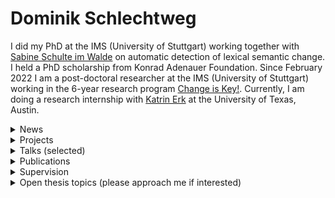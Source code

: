 # Dominik Schlechtweg

I did my PhD at the IMS (University of Stuttgart) working together with [Sabine Schulte im Walde](https://www.ims.uni-stuttgart.de/en/institute/team/Schulte-im-Walde-00001/) on automatic detection of lexical semantic change. I held a PhD scholarship from Konrad Adenauer Foundation. Since February 2022 I am a post-doctoral researcher at the IMS (University of Stuttgart) working in the 6-year research program [Change is Key!](https://www.ims.uni-stuttgart.de/en/institute/news/news/6-year-research-project-Change-is-key-accepted/). Currently, I am doing a research internship with [Katrin Erk](https://www.katrinerk.com/) at the University of Texas, Austin.

<details>
<summary>News</summary>

- November 27, 2021: We will organize a shared task on semantic change detection in Spanish at next year's LChange workshop (ACL). More information to come.  
- October 28, 2021: Our application for the 6-year research program **Change is Key!** was accepted!  
    [[link]](https://www.ims.uni-stuttgart.de/en/institute/news/news/6-year-research-project-Change-is-key-accepted/)
- May 20, 2021: We finally published *DWUG: A large Resource of Diachronic Word Usage Graphs in Four Languages*.  
 [[pdf]](https://arxiv.org/abs/2104.08540)    [[link]](https://www.ims.uni-stuttgart.de/data/wugs)

</details>
<details>
<summary>Projects</summary>

- **Word Usage Graphs**  
    [[link]](https://www.ims.uni-stuttgart.de/data/wugs)
- 6-year research program **Change is Key!**  
    [[link]](https://www.ims.uni-stuttgart.de/en/institute/news/news/6-year-research-project-Change-is-key-accepted/)
- **International online workshop on automatic detection of semantic change**  
  [[slides]](https://www.ims.uni-stuttgart.de/en/institute/news/event/Online-Workshop-on-Automatic-Detection-of-Semantic-Change/)   [[link]](https://www.ims.uni-stuttgart.de/en/institute/news/event/Online-Workshop-on-Automatic-Detection-of-Semantic-Change/)
- **SemEval-2020 Task 1: Unsupervised Lexical Semantic Change Detection**  
 [[pdf]](https://www.aclweb.org/anthology/2020.semeval-1.1/)  [[slides]](publications/201027-semeval-slides.pdf)   
- **Workshop on Empirical Studies of Word Sense Divergences across Language Varieties**  
    [[link]](https://www.ims.uni-stuttgart.de/events/dgfs-20-ws/)

</details>
<details>
<summary>Talks (selected)</summary>

- **Human and Computational Measurement of Lexical Semantic Change**.  
Keynote Talk at 3rd Workshop on Computational Detection of Language Change 2022 @ ACL, Dublin, May 26th, 2022.  
 [[slides]](publications/220324-thesis-slides.pdf)   [[link]](https://languagechange.org/events/2022-acl-lchange/)
- **Human and Computational Measurement of Lexical Semantic Change**.  
PhD Defense Talk at IMS, University of Stuttgart, March 24th, 2022.  
 [[slides]](publications/220324-thesis-slides.pdf)   
- **DURel Annotation Tool**.  
Talk at StuTS 69 + TaCoS 2021 (Online), May 9th, 2021.  
 [[slides]](publications/210503-durel-slides.pdf)  [[poster]](publications/210516-poster-durel-tool.pdf)  [[blog]](https://blog.junge-sprachwissenschaft.de/2021/08/01/Schlechtweg-DURel-Annotation-Tool.html) [[link]](https://talks.stuts.de/en/stuts69/public/events/512)
- **State-of-the-art models in lexical semantic change detection**.  
Invited Talk at SFB-TRR 161 (University of Konstanz), January 18th, 2021.  
 [[slides]](publications/210118-sota-lscd-slides.pdf)   [[link]](https://www.sfbtrr161.de/newsandpress/events_sfbtrr161/)
- **Sparse Usage Graphs as Model for Word Meaning in Context**.  
Keynote Talk at 2nd Workshop on Computational Detection of Language Change 2020, University of Gothenburg, November 25th, 2020.  
 [[slides]](publications/201125-wugs-slides.pdf)   [[link]](https://languagechange.org/events/2020-sltc-lcworkshop/)
- **Efficient Manual Word Sense Clustering on Historical Corpora**.  
Invited Talk at The Alan Turing Institute (London), November 11th, 2019.  
- **Second-order Co-occurrence Sensitivity of Skip-Gram with Negative Sampling**.  
Invited Talk at CIS, LMU Munich, July 24th, 2019.  
 [[slides]](publications/190723-slides-second-order.pdf)   [[link]](https://www.cis.uni-muenchen.de/~fraser/topics_nlp_2019_SS/)
- **A Wind of Change: Detecting and Evaluating Lexical Semantic Change across Times and Domains**.  
Invited Talk at University of Helsinki, February 10th, 2019.  
 [[slides]](publications/190626-slides-woc.pdf)   [[link]](https://www.helsinki.fi/en/helsinki-centre-for-digital-humanities/workshop-on-lexical-semantic-change)
- **Comparing Annotation Frameworks for Lexical Semantic Change**.  
Talk at 1st Workshop on Computational Detection of Language Change 2018, University of Gothenburg, November 7th, 2018.  
 [[slides]](https://spraakbanken.gu.se/sites/spraakbanken.gu.se/files/181107-compare-annot.pdf)   
- **Problems of DURel annotation measures for semantic change**.  
Talk at SemRel research group at IMS, University of Stuttgart, February 1st, 2018.  
 [[slides]](publications/180201-problems-slides.pdf)   

</details>
<details>
<summary>Publications</summary>

- **LSCDiscovery: A shared task on semantic change discovery and detection in Spanish**. 2022.  
Frank D. Zamora-Reina, Felipe Bravo-Marquez, Dominik Schlechtweg  
 Proceedings of the 3rd International Workshop on Computational Approaches to Historical Language Change  
 [[pdf]](https://aclanthology.org/2022.lchange-1.16/)  [[slides]](publications/220527-slides-lscdiscovery.pdf)     [[bib]](publications/bib/Zamora2022lscd.bib) 
- **DiaWUG: A Dataset for Diatopic Lexical Semantic Variation in Spanish**. 2022.  
Gioia Baldissin, Dominik Schlechtweg, Sabine Schulte im Walde  
 Proceedings of the 13th Language Resources and Evaluation Conference  
  [[slides]](publications/220607-diawug-slides.pdf)  [[poster]](publications/220615-diawug-poster.pdf)    [[bib]](publications/bib/Baldissin2022diawug.bib) 
- **Modeling Sense Structure in Word Usage Graphs with the Weighted Stochastic Block Model**. 2021.  
Dominik Schlechtweg, Enrique Castaneda, Jonas Kuhn, Sabine Schulte im Walde  
 Proceedings of *SEM 2021: The Tenth Joint Conference on Lexical and Computational Semantics, 241-251  
 [[pdf]](https://aclanthology.org/2021.starsem-1.23)  [[slides]](publications/210717-wsbm-slides.pdf)  [[poster]](publications/210717-wsbm-poster.pdf)  [[video]](https://www.youtube.com/watch?v=72guBe0gzCA)   [[bib]](publications/bib/Schlechtweg2021wsbm.bib) 
- **Lexical Semantic Change Discovery**. 2021.  
Sinan Kurtyigit, Maike Park, Dominik Schlechtweg, Jonas Kuhn, Sabine Schulte im Walde  
 Proceedings of the 59th Annual Meeting of the Association for Computational Linguistics and the 11th International Joint Conference on Natural Language Processing (Volume 1: Long Papers)  
 [[pdf]](https://aclanthology.org/2021.acl-long.543/)  [[slides]](publications/210707-discovery-slides.pdf)   [[video]](https://underline.io/lecture/25774-lexical-semantic-change-discovery)   [[bib]](publications/bib/Kurtyigit2021discovery.bib) 
- **More than just Frequency? Demasking Unsupervised Hypernymy Prediction Methods**. 2021.  
Thomas Bott, Dominik Schlechtweg, Sabine Schulte im Walde  
 Proceedings of the Joint Conference of the 59th Annual Meeting of the Association for Computational Linguistics and the 11th International Joint Conference on Natural Language Processing (Findings)  
 [[pdf]](https://aclanthology.org/2021.findings-acl.16/)      [[bib]](publications/bib/Bott2021frequency.bib) 
- **Regression Analysis of Lexical and Morpho-Syntactic Properties of Kiezdeutsch**. 2021.  
Diego Frassinelli, Gabriella Lapesa, Reem Alatrash, Dominik Schlechtweg, Sabine Schulte im Walde  
 Proceedings of the Eighth Workshop on NLP for Similar Languages, Varieties and Dialects, 21-27  
 [[pdf]](https://www.aclweb.org/anthology/2021.vardial-1.3)      [[bib]](publications/bib/frassinelli-etal-2021-regression.bib) 
- **DWUG: A large Resource of Diachronic Word Usage Graphs in Four Languages**. 2021.  
Dominik Schlechtweg, Nina Tahmasebi, Simon Hengchen, Haim Dubossarsky, Barbara McGillivray  
 Proceedings of the 2021 Conference on Empirical Methods in Natural Language Processing, 7079-7091  
 [[pdf]](https://aclanthology.org/2021.emnlp-main.567)  [[slides]](publications/211009-dwug-slides.pdf)  [[poster]](publications/211013-dwug-poster.pdf)  [[video]](https://underline.io/lecture/37260-dwug-a-large-resource-of-diachronic-word-usage-graphs-in-four-languages)  [[blog]](https://blog.junge-sprachwissenschaft.de/2021/08/01/Schlechtweg-DURel-Annotation-Tool.html)  [[bib]](publications/bib/Schlechtweg2021dwug.bib) 
- **Explaining and Improving BERT Performance on Lexical Semantic Change Detection**. 2021.  
Severin Laicher, Sinan Kurtyigit, Dominik Schlechtweg, Jonas Kuhn, Sabine Schulte im Walde  
 Proceedings of the 16th Conference of the European Chapter of the Association for Computational Linguistics: Student Research Workshop, 192-202  
 [[pdf]](https://aclanthology.org/2021.eacl-srw.25)   [[poster]](publications/210410-explaining-poster.pdf)    [[bib]](publications/bib/Laicher2021explaining.bib) 
- **Effects of Pre- and Post-Processing on type-based Embeddings in Lexical Semantic Change Detection**. 2021.  
Jens Kaiser, Sinan Kurtyigit, Serge Kotchourko, Dominik Schlechtweg  
 Proceedings of the 16th Conference of the European Chapter of the Association for Computational Linguistics: Main Volume, 125-137  
 [[pdf]](https://aclanthology.org/2021.eacl-main.10)   [[poster]](publications/210410-effects-poster.pdf)  [[video]](https://www.virtual2021.eacl.org/paper_main.65.html)   [[bib]](publications/bib/Kaiser2021effects.bib) 
- **Challenges for Computational Lexical Semantic Change**. 2021.  
Simon Hengchen, Nina Tahmasebi, Dominik Schlechtweg, Haim Dubossarsky  
 Computational Approaches to Semantic Change  
 [[pdf]](https://arxiv.org/abs/2101.07668v1)      [[bib]](publications/bib/hengchen2021challenges.bib) 
- **CL-IMS @ DIACR-Ita: Volente o Nolente: BERT does not outperform SGNS on Semantic Change Detection**. 2020.  
Severin Laicher, Gioia Baldissin, Enrique Castaneda, Dominik Schlechtweg, Sabine Schulte im Walde  
 Proceedings of the 7th evaluation campaign of Natural Language Processing and Speech tools for Italian (EVALITA 2020)  
 [[pdf]](https://arxiv.org/abs/2011.07247)      [[bib]](publications/bib/laicher-etal-2020-volente.bib) 
- **OP-IMS @ DIACR-Ita: Back to the Roots: SGNS+OP+CD still rocks Semantic Change Detection**. 2020.  
Jens Kaiser, Dominik Schlechtweg, Sabine Schulte im Walde  
 Proceedings of the 7th evaluation campaign of Natural Language Processing and Speech tools for Italian (EVALITA 2020)  
 [[pdf]](https://arxiv.org/abs/2011.03258)  [[slides]](publications/201216-slides-opims.pdf)   [[video]](https://vimeo.com/487845549)   [[bib]](publications/bib/kaiser-etal-2020-roots.bib) *Winning Submission!*
- **SemEval-2020 Task 1: Unsupervised Lexical Semantic Change Detection**. 2020.  
Dominik Schlechtweg, Barbara McGillivray, Simon Hengchen, Haim Dubossarsky, Nina Tahmasebi  
 Proceedings of the 14th International Workshop on Semantic Evaluation  
 [[pdf]](https://www.aclweb.org/anthology/2020.semeval-1.1/)  [[slides]](publications/201027-semeval-slides.pdf)   [[video]](https://languagechange.org/events/2020-semeval-2020-task1/semeval_task1.mp4)   [[bib]](publications/bib/schlechtweg-etal-2020-semeval.bib) 
- **IMS at SemEval-2020 Task 1: How low can you go? Dimensionality in Lexical Semantic Change Detection**. 2020.  
Jens Kaiser, Dominik Schlechtweg, Sean Papay, Sabine Schulte im Walde  
 Proceedings of the 14th International Workshop on Semantic Evaluation  
 [[pdf]](https://arxiv.org/abs/2008.03164)      [[bib]](publications/bib/kaiser-etal-2020-IMS.bib) 
- **CCOHA: Clean Corpus of Historical American English**. 2020.  
Reem Alatrash, Dominik Schlechtweg, Jonas Kuhn, Sabine Schulte im Walde  
 Proceedings of the 12th Language Resources and Evaluation Conference, 6958-6966  
 [[pdf]](https://www.aclweb.org/anthology/2020.lrec-1.859)      [[bib]](publications/bib/alatrash-etal-2020-ccoha.bib) 
- **Shared Task: Lexical Semantic Change Detection in German**. 2020.  
Adnan Ahmad, Kiflom Desta, Fabian Lang, Dominik Schlechtweg  
 CoRR  
 [[pdf]](https://arxiv.org/abs/2001.07786)      [[bib]](publications/bib/AhmadEtal2020.bib) 
- **Predicting Degrees of Technicality in Automatic Terminology Extraction**. 2020.  
Anna Hätty, Dominik Schlechtweg, Michael Dorna, Sabine Schulte im Walde  
 Proceedings of the 58th Annual Meeting of the Association for Computational Linguistics  
 [[pdf]](https://www.aclweb.org/anthology/2020.acl-main.258/)    [[video]](https://slideslive.com/38928698/predicting-degrees-of-technicality-in-automatic-terminology-extraction)   [[bib]](publications/bib/haetty-etal-2020-technicality.bib) 
- **Simulating Lexical Semantic Change from Sense-Annotated Data**. 2020.  
Dominik Schlechtweg, Sabine Schulte im Walde  
 The Evolution of Language: Proceedings of the 13th International Conference (EvoLang13)  
 [[pdf]](http://brussels.evolang.org/proceedings/paper.html?nr=9)      [[bib]](publications/bib/schlechtweg-walde-2020.bib) 
- **Time-Out: Temporal Referencing for Robust Modeling of Lexical Semantic Change**. 2019.  
Haim Dubossarsky, Simon Hengchen, Nina Tahmasebi, Dominik Schlechtweg  
 Proceedings of the 57th Annual Meeting of the Association for Computational Linguistics, 457-470  
 [[pdf]](https://www.aclweb.org/anthology/P19-1044/)   [[poster]](https://languagechange.org/ACL-poster-Dubossarsky_A0_poster.pdf)    [[bib]](publications/bib/Dubossarskyetal19.bib) 
- **Second-order Co-occurrence Sensitivity of Skip-Gram with Negative Sampling**. 2019.  
Dominik Schlechtweg, Cennet Oguz, Sabine Schulte im Walde  
 Proceedings of the 2019 ACL Workshop BlackboxNLP: Analyzing and Interpreting Neural Networks for NLP, 24-30  
 [[pdf]](https://www.aclweb.org/anthology/W19-4803/)   [[poster]](publications/190729-poster-socssgns.pdf)    [[bib]](publications/bib/Schlechtwegetal19SecondOrder.bib) 
- **A Wind of Change: Detecting and Evaluating Lexical Semantic Change across Times and Domains**. 2019.  
Dominik Schlechtweg, Anna Hätty, Marco del Tredici, Sabine Schulte im Walde  
 Proceedings of the 57th Annual Meeting of the Association for Computational Linguistics, 732-746  
 [[pdf]](https://www.aclweb.org/anthology/P19-1072/)  [[slides]](publications/190626-slides-woc.pdf)  [[poster]](publications/190729-poster-woc.pdf)    [[bib]](publications/bib/Schlechtwegetal19.bib) 
- **SURel: A Gold Standard for Incorporating Meaning Shifts into Term Extraction**. 2019.  
Anna Hätty, Dominik Schlechtweg, Sabine Schulte im Walde  
 Proceedings of the 8th Joint Conference on Lexical and Computational Semantics, 1-8  
 [[pdf]](https://www.aclweb.org/anthology/S19-1001/)      [[bib]](publications/bib/haettySurel-2019.bib) 
- **Diachronic Usage Relatedness (DURel): A Framework for the Annotation of Lexical Semantic Change**. 2018.  
Dominik Schlechtweg, Sabine Schulte im Walde, Stefanie Eckmann  
 Proceedings of the 2018 Conference of the North American Chapter  of the Association for Computational Linguistics: Human Language Technologies, 169-174  
 [[pdf]](https://www.aclweb.org/anthology/N18-2027/)  [[slides]](publications/171121-durel-slides.pdf)  [[poster]](publications/180528-durel-poster.pdf)    [[bib]](publications/bib/Schlechtwegetal18.bib) 
- **Distribution-based prediction of the degree of grammaticalization for German prepositions**. 2018.  
Dominik Schlechtweg, Sabine Schulte im Walde  
 The Evolution of Language: Proceedings of the 12th International Conference (EVOLANGXII)  
 [[pdf]](https://arxiv.org/abs/1804.06719)      [[bib]](publications/bib/SchlechtwegWalde18.bib) 
- **Hypernyms under Siege: Linguistically-motivated Artillery for Hypernymy Detection**. 2017.  
Vered Shwartz, Enrico Santus, Dominik Schlechtweg  
 Proceedings of the 15th Conference of the European Chapter of the Association for Computational Linguistics, Valencia, Spain, 65-75  
 [[pdf]](https://www.aclweb.org/anthology/E17-1007/)      [[bib]](publications/bib/Shwartz2017.bib) 
- **German in Flux: Detecting Metaphoric Change via Word Entropy**. 2017.  
Dominik Schlechtweg, Stefanie Eckmann, Enrico Santus, Sabine Schulte im Walde, Daniel Hole  
 Proceedings of the 21st Conference on Computational Natural Language Learning, 354-367  
 [[pdf]](https://www.aclweb.org/anthology/K17-1036/)      [[bib]](publications/bib/schlechtweg-EtAl-2017-CoNLL.bib) 
- **Exploitation of Co-reference in Distributional Semantics**. 2016.  
Dominik Schlechtweg  
 Proceedings of the Tenth International Conference on Language Resources and Evaluation (LREC 2016)  
 [[pdf]](https://aclanthology.org/L16-1022/)      [[bib]](publications/bib/schlechtweg16.bib) 

</details>
<details>
<summary>Supervision</summary>

- Reem Alatrash  
**Computational Analysis of Syntactic and Semantic Variation in Kiezdeutsch** (Master thesis).  
  [[slides]](publications/200115-kiezdeutsch-slides.pdf)   
- Maria Vittoria Ateri  
**Organization of human annotation processes** (Student researcher).  
- Gioia Baldissin  
**Unsupervised detection of diatopic lexical semantic variation in Spanish** (Master thesis).  
  [[slides]](publications/220607-diawug-slides.pdf)   
- Pedro G. Bascoy  
**DURel Annotation Tool** (Student researcher).  
 [[pdf]](https://www.ims.uni-stuttgart.de/data/durel-tool)    
- Christian Bartsch  
**Predicting Synchronic and Diachronic Semantic Generality with Models of Hypernymy** (Bachelor thesis).  
- Thomas Bott  
**Unsupervised Models of Hypernymy for German Subordinate Noun Phrases** (Bachelor thesis).  
  [[slides]](publications/211214-demasking-slides.pdf)   
- Andres Cabero  
**Computational annotators of semantic proximity** (Student researcher).  
- Enrique Castaneda  
**Efficient Online Word-Sense Clustering on Human Relatedness Judgments** (Bachelor thesis).  
- Nishan Chatterjee  
**DURel Annotation Tool** (Student researcher).  
 [[pdf]](https://www.ims.uni-stuttgart.de/data/durel-tool)    
- Vaibhav Jain  
**Historical Word Sense Induction** (Internship).  
- Jens Kaiser  
**Dimensionality and Noise in Models of Semantic Change Detection** (Bachelor thesis).  
 [[pdf]](https://elib.uni-stuttgart.de/handle/11682/11202)    
- Serge Kotchourko  
**Optimizing Human Annotation of Word Usage Graphs in a Realistic Simulation Environment** (Bachelor thesis).  
  [[slides]](publications/211206-simul-slides.pdf)   
- Sinan Kurtyigit  
**Lexical Semantic Change Discovery** (Bachelor thesis).  
 [[pdf]](https://elib.uni-stuttgart.de/handle/11682/11558)  [[slides]](publications/211201-discovery-slides.pdf)   
- Severin Laicher  
**Historical Word Sense Clustering with Deep Contextualised Word Embeddings** (Bachelor thesis).  
  [[slides]](publications/200924-historical-slides.pdf)   
- Frank David Zamora Reina  
**Lexical Semantic Change Detection in Spanish** (PhD thesis).  
- Benjamin Tunc  
**Optimierung von Clustering von Wortverwendungsgraphen** (Bachelor thesis).  
 [[pdf]](https://elib.uni-stuttgart.de/handle/11682/11923)  [[slides]](publications/211201-optimierung-wugs.pdf)   
- Lukas Theuer Linke  
**Visualization of Word Usage Graphs** (Bachelor thesis).  
- Nash Whaley  
**Standardization of semantic annotation processes** (Student researcher).  
- Tuo Zhang  
**Automating computational annotation of semantic proximity** (Student researcher).  

</details>
<details>
<summary>Open thesis topics (please approach me if interested)</summary>

- **Detection of ambiguous word usages**  
tba
- **Detection of sense number in word usage samples**  
tba
- **Detection of sense-representative uses in word usage samples**  
Word senses can be seen as sets of word uses with similar meanings. For the purpose of human annotation of these word senses or their description in dictionaries it can be helpful to pick representative uses from each word sense cluster, and even more helpful to do this automatically. Such a representative use should fulfill requirements such as clarity, non-ambiguity and agreement between annotators. I am not aware of any systematic approaches to automatically detect sense-representative word uses. The process of the thesis shall be to review literature, define the concept of sense-representativeness, create a small data set, define a task on the data set, define models for the task based on WSI and to evaluate these models on the task. The starting point can be the existing [RefWUG](https://www.ims.uni-stuttgart.de/data/wugs) data set using sense-representative uses.
- **Detection of annotation bots for semantic annotation systems**  
tba
- **Adjustment of sense granularity for clustering on Word Usage Graphs**  
[Word Usage Graphs](https://www.ims.uni-stuttgart.de/data/wugs) represent uses of a word as nodes in a graph which are connected by weighted edges representing (human-annotated) semantic proximity. These can be clustered to infer word senses on the graph. Adjusting parameters on existing clustering approaches should allow to infer word senses of varying granularity. The process of the thesis shall be to review literature on sense granularity and clustering, create a small data set of word sense definitions with different granularities, and to evaluate clustering solutions obtained on the graphs against the data set.
- **Comparison of visualization techniques for Word Usage Graphs**  
tba
- **Estimation of Jensen Shannon Divergence for skewed probability distributions**  
tba

</details>
